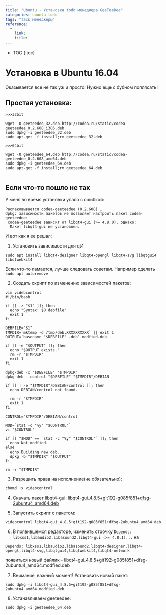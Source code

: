 ```yaml
---
title: "Ubuntu - Установка todo менеджера GeeTeeDee"
categories: ubuntu todo
tags: "таск менеджеры"
reference:
  -
    link:
    title:
---
```


* TOC 
{:toc}

# Установка в Ubuntu 16.04
Оказывается все не так уж и просто! Нужно еще с бубном поплясать!

## Простая установка:
<pre><code class="shell">>>>32bit

wget -O geeteedee_32.deb http://codea.ru/static/codea-geeteedee_0.2.608_i386.deb
sudo dpkg -i geeteedee_32.deb
sudo apt-get -f install;rm geeteedee_32.deb

>>>64bit

wget -O geeteedee_64.deb http://codea.ru/static/codea-geeteedee_0.2.608_amd64.deb
sudo dpkg -i geeteedee_64.deb
sudo apt-get -f install;rm geeteedee_64.deb

</code></pre>

## Если что-то пошло не так

У меня во время установки упало с ошибкой:
<pre><code class="shell">Распаковывается codea-geeteedee (0.2.608) …
dpkg: зависимости пакетов не позволяют настроить пакет codea-geeteedee:
 codea-geeteedee зависит от libqt4-gui (>= 4.8.0), однако:
  Пакет libqt4-gui не установлен.
</code></pre>

И вот как я ее решал:

1. Установить зависимости для qt4
<pre><code class="shell">sudo apt install libqt4-designer libqt4-opengl libqt4-svg libqtgui4 libqtwebkit4
</code></pre>
Если что-то ламается, лучше следовать советам. Например сделать ```sudo apt autoremove```

2. Создать скрипт по изменению зависимостей пакетов:
<pre><code class="perl">vim videbcontrol
#!/bin/bash

if [[ -z "$1" ]]; then
  echo "Syntax: $0 debfile"
  exit 1
fi

DEBFILE="$1"
TMPDIR=`mktemp -d /tmp/deb.XXXXXXXXXX` || exit 1
OUTPUT=`basename "$DEBFILE" .deb`.modfied.deb

if [[ -e "$OUTPUT" ]]; then
  echo "$OUTPUT exists."
  rm -r "$TMPDIR"
  exit 1
fi

dpkg-deb -x "$DEBFILE" "$TMPDIR"
dpkg-deb --control "$DEBFILE" "$TMPDIR"/DEBIAN

if [[ ! -e "$TMPDIR"/DEBIAN/control ]]; then
  echo DEBIAN/control not found.

  rm -r "$TMPDIR"
  exit 1
fi

CONTROL="$TMPDIR"/DEBIAN/control

MOD=`stat -c "%y" "$CONTROL"`
vi "$CONTROL"

if [[ "$MOD" == `stat -c "%y" "$CONTROL"` ]]; then
  echo Not modfied.
else
  echo Building new deb...
  dpkg -b "$TMPDIR" "$OUTPUT"
fi

rm -r "$TMPDIR"
</code></pre>

3. Разрешить права на исполнение(не обязательно):
<pre><code class="shell">chomd +x videbcontrol
</code></pre>

4. Скачать пакет libqt4-gui:
[libqt4-gui_4.8.5+git192-g085f851+dfsg-2ubuntu4_amd64.deb](https://ubuntu.pkgs.org/14.04/ubuntu-universe-amd64/libqt4-gui_4.8.5+git192-g085f851+dfsg-2ubuntu4_amd64.deb.html)

5. Запустить скрипт с пакетом:
<pre><code class="shell">videbcontrol libqt4-gui_4.8.5+git192-g085f851+dfsg-2ubuntu4_amd64.deb
</code></pre>

6. В появившемся редакторе, изменить строчку ```Depends: libxss1,libaudio2,libasound2,libqt4-gui (>= 4.8.1)...``` на
<pre><code class="perl">Depends: libxss1,libaudio2,libasound2,libqt4-designer,libqt4-opengl,libqt4-svg,libqtgui4,libqtwebkit4,libqt4-network
</code></pre>
появиться новый файлик - libqt4-gui_4.8.5+git192-g085f851+dfsg-2ubuntu4_amd64.modfied.deb

7. Внимание, важный момент! Установить новый пакет:
<pre><code class="perl">sudo dpkg -i libqt4-gui_4.8.5+git192-g085f851+dfsg-2ubuntu4_amd64.modfied.deb
</code></pre>

8. Устанавливаем geeteedee:
<pre><code class="perl">sudo dpkg -i geeteedee_64.deb
</code></pre>